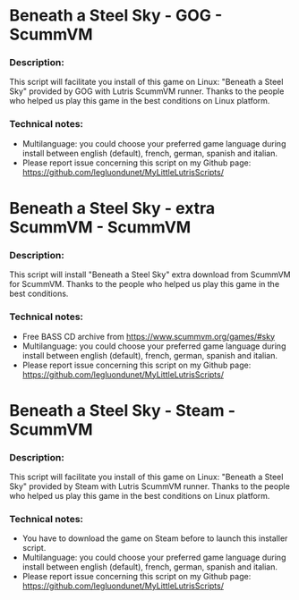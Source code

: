 # Beneath a Steel Sky - GOG - ScummVM

### Description:
This script will facilitate you install of this game on Linux:
"Beneath a Steel Sky" provided by GOG with Lutris ScummVM runner.
Thanks to the people who helped us play this game in the best conditions on Linux platform.

### Technical notes:
- Multilanguage: you could choose your preferred game language during install between english (default), french, german, spanish and italian.
- Please report issue concerning this script on my Github page:
https://github.com/legluondunet/MyLittleLutrisScripts/

# Beneath a Steel Sky - extra ScummVM - ScummVM

### Description:
This script will install "Beneath a Steel Sky" extra download from  ScummVM for ScummVM.
Thanks to the people who helped us play this game in the best conditions.


### Technical notes:
- Free BASS CD archive from https://www.scummvm.org/games/#sky
- Multilanguage: you could choose your preferred game language during install between english (default), french, german, spanish and italian.
- Please report issue concerning this script on my Github page:
https://github.com/legluondunet/MyLittleLutrisScripts/

# Beneath a Steel Sky - Steam - ScummVM

### Description:
This script will facilitate you install of this game on Linux:
"Beneath a Steel Sky" provided by Steam with Lutris ScummVM runner.
Thanks to the people who helped us play this game in the best conditions on Linux platform.

### Technical notes:
- You have to download the game on Steam before to launch this installer script.
- Multilanguage: you could choose your preferred game language during install between english (default), french, german, spanish and italian.
- Please report issue concerning this script on my Github page:
https://github.com/legluondunet/MyLittleLutrisScripts/
